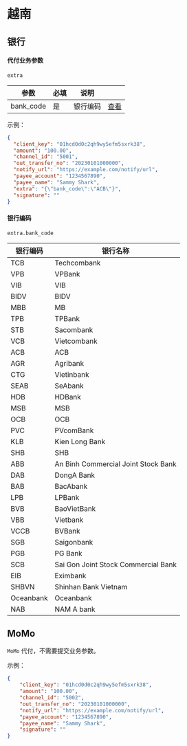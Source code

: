 # 越南

## 银行

#### 代付业务参数

`extra`

| 参数        | 必填 | 说明   |             |
|-----------|----|------|-------------|
| bank_code | 是  | 银行编码 | [查看](#银行编码) |

示例：

```json
{
  "client_key": "01hcd0d0c2qh9wy5efm5sxrk38",
  "amount": "100.00",
  "channel_id": "5001",
  "out_transfer_no": "20230101000000",
  "notify_url": "https://example.com/notify/url",
  "payee_account": "1234567890",
  "payee_name": "Sammy Shark",
  "extra": "{\"bank_code\":\"ACB\"}",
  "signature": ""
}
```

#### 银行编码

`extra.bank_code`

| 银行编码  | 银行名称                                |
|-------|-------------------------------------|
| TCB   | Techcombank                         |
| VPB   | VPBank                              |
| VIB   | VIB                                 |
| BIDV  | BIDV                                |
| MBB   | MB                                  |
| TPB   | TPBank                              |
| STB   | Sacombank                           |
| VCB   | Vietcombank                         |
| ACB   | ACB                                 |
| AGR   | Agribank                            |
| CTG   | Vietinbank                          |
| SEAB  | SeAbank                             |
| HDB   | HDBank                              |
| MSB   | MSB                                 |
| OCB   | OCB                                 |
| PVC   | PVcomBank                           |
| KLB   | Kien Long Bank                      |
| SHB   | SHB                                 |
| ABB   | An Binh Commercial Joint Stock Bank |
| DAB   | DongA Bank                          |
| BAB   | BacAbank                            |
| LPB   | LPBank                              |
| BVB   | BaoVietBank                         |
| VBB   | Vietbank                            |
| VCCB  | BVBank                              |
| SGB   | Saigonbank                          |
| PGB   | PG Bank                             |
| SCB   | Sai Gon Joint Stock Commercial Bank |
| EIB   | Eximbank                            |
| SHBVN | Shinhan Bank Vietnam                |
| Oceanbank | Oceanbank                |
| NAB | NAM A bank                |


## MoMo

`MoMo` 代付，不需要提交业务参数。

示例：

```json
{
	"client_key": "01hcd0d0c2qh9wy5efm5sxrk38",
	"amount": "100.00",
	"channel_id": "5002",
	"out_transfer_no": "20230101000000",
	"notify_url": "https://example.com/notify/url",
	"payee_account": "1234567890",
	"payee_name": "Sammy Shark",
    "signature": ""
}
```
